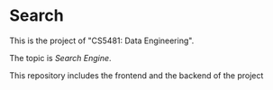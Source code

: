 # Search

This is the project of "CS5481: Data Engineering".

The topic is *Search Engine*.

This repository includes the frontend and the backend of the project

